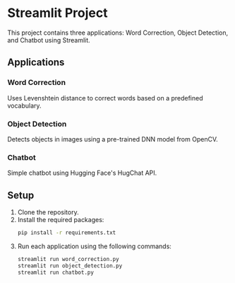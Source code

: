 # Streamlit Project

This project contains three applications: Word Correction, Object Detection, and Chatbot using Streamlit.

## Applications

### Word Correction
Uses Levenshtein distance to correct words based on a predefined vocabulary.

### Object Detection
Detects objects in images using a pre-trained DNN model from OpenCV.

### Chatbot
Simple chatbot using Hugging Face's HugChat API.

## Setup

1. Clone the repository.
2. Install the required packages:
   ```bash
   pip install -r requirements.txt
   ```
3. Run each application using the following commands:
   ```bash
   streamlit run word_correction.py
   streamlit run object_detection.py
   streamlit run chatbot.py
   ```

